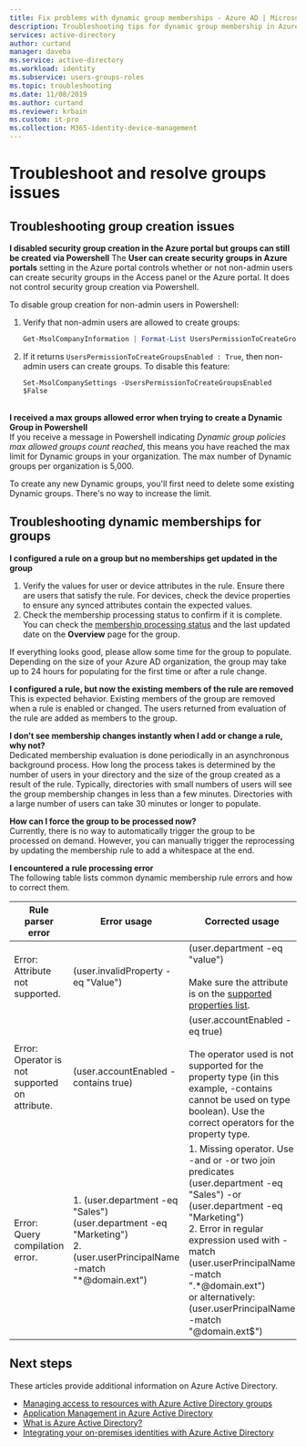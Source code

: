 ```yaml
---
title: Fix problems with dynamic group memberships - Azure AD | Microsoft Docs
description: Troubleshooting tips for dynamic group membership in Azure Active Directory
services: active-directory
author: curtand
manager: daveba
ms.service: active-directory
ms.workload: identity
ms.subservice: users-groups-roles
ms.topic: troubleshooting
ms.date: 11/08/2019
ms.author: curtand
ms.reviewer: krbain
ms.custom: it-pro
ms.collection: M365-identity-device-management
---
```

# Troubleshoot and resolve groups issues

## Troubleshooting group creation issues

**I disabled security group creation in the Azure portal but groups can still be created via Powershell**
The **User can create security groups in Azure portals** setting in the Azure portal controls whether or not non-admin users can create security groups in the Access panel or the Azure portal. It does not control security group creation via Powershell.

To disable group creation for non-admin users in Powershell:
1. Verify that non-admin users are allowed to create groups:
   

   ```powershell
   Get-MsolCompanyInformation | Format-List UsersPermissionToCreateGroupsEnabled
   ```

  
2. If it returns `UsersPermissionToCreateGroupsEnabled : True`, then non-admin users can create groups. To disable this feature:
  

   ``` 
   Set-MsolCompanySettings -UsersPermissionToCreateGroupsEnabled $False
   ```

<br/>**I received a max groups allowed error when trying to create a Dynamic Group in Powershell**<br/>
If you receive a message in Powershell indicating _Dynamic group policies max allowed groups count reached_, this means you have reached the max limit for Dynamic groups in your organization. The max number of Dynamic groups per organization is 5,000.

To create any new Dynamic groups, you'll first need to delete some existing Dynamic groups. There's no way to increase the limit.

## Troubleshooting dynamic memberships for groups

**I configured a rule on a group but no memberships get updated in the group**<br/>
1. Verify the values for user or device attributes in the rule. Ensure there are users that satisfy the rule. 
For devices, check the device properties to ensure any synced attributes contain the expected values.<br/>
2. Check the membership processing status to confirm if it is complete. You can check the [membership processing status](groups-create-rule.md#check-processing-status-for-a-rule) and the last updated date on the **Overview** page for the group.

If everything looks good, please allow some time for the group to populate. Depending on the size of your Azure AD organization, the group may take up to 24 hours for populating for the first time or after a rule change.

**I configured a rule, but now the existing members of the rule are removed**<br/>This is expected behavior. Existing members of the group are removed when a rule is enabled or changed. The users returned from evaluation of the rule are added as members to the group.

**I don’t see membership changes instantly when I add or change a rule, why not?**<br/>Dedicated membership evaluation is done periodically in an asynchronous background process. How long the process takes is determined by the number of users in your directory and the size of the group created as a result of the rule. Typically, directories with small numbers of users will see the group membership changes in less than a few minutes. Directories with a large number of users can take 30 minutes or longer to populate.

**How can I force the group to be processed now?**<br/>
Currently, there is no way to automatically trigger the group to be processed on demand. However, you can manually trigger the reprocessing by updating the membership rule to add a whitespace at the end.  

**I encountered a rule processing error**<br/>The following table lists common dynamic membership rule errors and how to correct them.

| Rule parser error | Error usage | Corrected usage |
| --- | --- | --- |
| Error: Attribute not supported. |(user.invalidProperty -eq "Value") |(user.department -eq "value")<br/><br/>Make sure the attribute is on the [supported properties list](groups-dynamic-membership.md#supported-properties). |
| Error: Operator is not supported on attribute. |(user.accountEnabled -contains true) |(user.accountEnabled -eq true)<br/><br/>The operator used is not supported for the property type (in this example, -contains cannot be used on type boolean). Use the correct operators for the property type. |
| Error: Query compilation error. | 1. (user.department -eq "Sales") (user.department -eq "Marketing")<br>2.  (user.userPrincipalName -match "*@domain.ext") | 1. Missing operator. Use -and or -or two join predicates<br>(user.department -eq "Sales") -or (user.department -eq "Marketing")<br>2. Error in regular expression used with -match<br>(user.userPrincipalName -match ".*@domain.ext")<br>or alternatively: (user.userPrincipalName -match "@domain.ext$") |

## Next steps

These articles provide additional information on Azure Active Directory.

* [Managing access to resources with Azure Active Directory groups](../fundamentals/active-directory-manage-groups.md)
* [Application Management in Azure Active Directory](../manage-apps/what-is-application-management.md)
* [What is Azure Active Directory?](../fundamentals/active-directory-whatis.md)
* [Integrating your on-premises identities with Azure Active Directory](../hybrid/whatis-hybrid-identity.md)